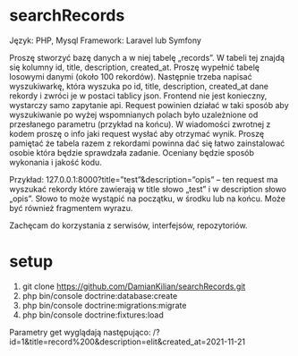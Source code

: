 # searchRecords

Język: PHP, Mysql 
Framework: Laravel lub Symfony 

Proszę stworzyć bazę danych a w niej tabelę „records”.
W tabeli tej znajdą się kolumny id, title, description, created_at. 
Proszę wypełnić tabelę losowymi danymi (około 100 rekordów). Następnie trzeba napisać wyszukiwarkę, która wyszuka po id, title, description, created_at dane rekordy i zwróci je w postaci tablicy json. Frontend nie jest konieczny, wystarczy samo zapytanie api.
Request powinien działać w taki sposób aby wyszukiwanie po wyżej wspomnianych polach było uzależnione od przesłanego parametru (przykład na końcu). W wiadomości zwrotnej z kodem proszę o info jaki request wysłać aby otrzymać wynik. Proszę pamiętać że tabela razem z rekordami powinna dać się łatwo zainstalować osobie która będzie sprawdzała zadanie.
Oceniany będzie sposób wykonania i jakość kodu.

Przykład:
127.0.0.1:8000?title=”test”&description=”opis” – ten request ma wyszukać rekordy które zawierają w title słowo „test” i w description słowo „opis”. Słowo to może wystąpić na początku, w środku lub na końcu. Może być również fragmentem wyrazu.

Zachęcam do korzystania z serwisów, interfejsów, repozytoriów.

# setup
1) git clone https://github.com/DamianKilian/searchRecords.git
2) php bin/console doctrine:database:create
3) php bin/console doctrine:migrations:migrate
4) php bin/console doctrine:fixtures:load

Parametry get wyglądają następująco: /?id=1&title=record%200&description=elit&created_at=2021-11-21
